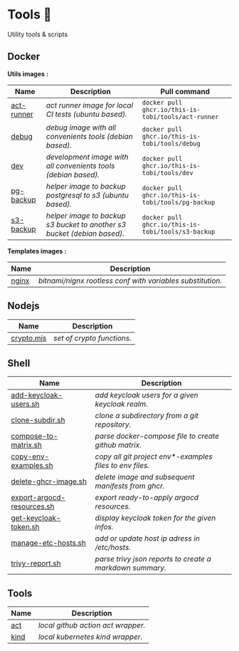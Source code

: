 # Tools :wrench:

Utility tools & scripts

## Docker

__Utils images :__

| Name                                         | Description                                                             | Pull command                                        |
| -------------------------------------------- | ----------------------------------------------------------------------- | --------------------------------------------------- |
| [act-runner](./docker/act-runner/Dockerfile) | *act runner image for local CI tests (ubuntu based).*                   | `docker pull ghcr.io/this-is-tobi/tools/act-runner` |
| [debug](./docker/debug/Dockerfile)           | *debug image with all convenients tools (debian based).*                | `docker pull ghcr.io/this-is-tobi/tools/debug`      |
| [dev](./docker/dev/Dockerfile)               | *development image with all convenients tools (debian based).*          | `docker pull ghcr.io/this-is-tobi/tools/dev`        |
| [pg-backup](./docker/pg-backup/Dockerfile)   | *helper image to backup postgresql to s3 (ubuntu based).*               | `docker pull ghcr.io/this-is-tobi/tools/pg-backup`  |
| [s3-backup](./docker/s3-backup/Dockerfile)   | *helper image to backup s3 bucket to another s3 bucket (debian based).* | `docker pull ghcr.io/this-is-tobi/tools/s3-backup`  |

__Templates images :__

| Name                               | Description                                                |
| ---------------------------------- | ---------------------------------------------------------- |
| [nginx](./docker/nginx/Dockerfile) | *bitnami/nignx rootless conf with variables substitution.* |

## Nodejs

| Name                            | Description                |
| ------------------------------- | -------------------------- |
| [crypto.mjs](./node/crypto.mjs) | *set of crypto functions.* |

## Shell

| Name                                                             | Description                                               |
| ---------------------------------------------------------------- | --------------------------------------------------------- |
| [add-keycloak-users.sh](./shell/add-keycloak-users.sh)           | *add keycloak users for a given keycloak realm.*          |
| [clone-subdir.sh](./shell/clone-subdir.sh)                       | *clone a subdirectory from a git repository.*             |
| [compose-to-matrix.sh](./shell/compose-to-matrix.sh)             | *parse docker-compose file to create github matrix.*      |
| [copy-env-examples.sh](./shell/copy-env-examples.sh)             | *copy all git project env\*-examples files to env files.* |
| [delete-ghcr-image.sh](./shell/delete-ghcr-image.sh)             | *delete image and subsequent manifests from ghcr.*        |
| [export-argocd-resources.sh](./shell/export-argocd-resources.sh) | *export ready-to-apply argocd resources.*                 |
| [get-keycloak-token.sh](./shell/get-keycloak-token.sh)           | *display keycloak token for the given infos.*             |
| [manage-etc-hosts.sh](./shell/manage-etc-hosts.sh)               | *add or update host ip adress in /etc/hosts.*             |
| [trivy-report.sh](./shell/trivy-report.sh)                       | *parse trivy json reports to create a markdown summary.*  |

## Tools

| Name                     | Description                        |
| ------------------------ | ---------------------------------- |
| [act](./act/README.md)   | *local github action act wrapper.* |
| [kind](./kind/README.md) | *local kubernetes kind wrapper.*   |
